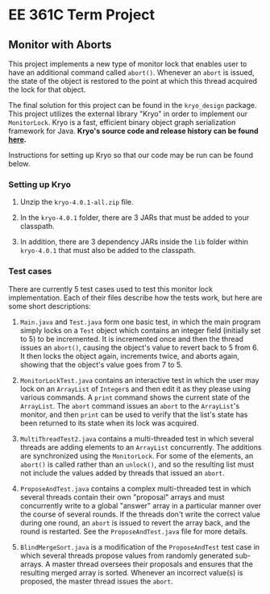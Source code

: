 # EE 361C Term Project

## Monitor with Aborts

This project implements a new type of monitor lock that enables user to have an additional command called `abort()`. Whenever an `abort` is issued, the state of the object is restored to the point at which this thread acquired the lock for that object.

The final solution for this project can be found in the `kryo_design` package. This project utilizes the external library "Kryo" in order to implement our `MonitorLock`. Kryo is a fast, efficient binary object graph serialization framework for Java. **Kryo's source code and release history can be found [here](https://github.com/EsotericSoftware/kryo).**

Instructions for setting up Kryo so that our code may be run can be found below.

### Setting up Kryo

1) Unzip the `kryo-4.0.1-all.zip` file.

2) In the `kryo-4.0.1` folder, there are 3 JARs that must be added to your classpath. 

3) In addition, there are 3 dependency JARs inside the `lib` folder within `kryo-4.0.1` that must also be added to the classpath.

### Test cases

There are currently 5 test cases used to test this monitor lock implementation. Each of their files describe how the tests work, but here are some short descriptions:

1) `Main.java` and `Test.java` form one basic test, in which the main program simply locks on a `Test` object which contains an integer field (initially set to 5) to be incremented. It is incremented once and then the thread issues an `abort()`, causing the object's value to revert back to 5 from 6. It then locks the object again, increments twice, and aborts again, showing that the object's value goes from 7 to 5.

2) `MonitorLockTest.java` contains an interactive test in which the user may lock on an `ArrayList` of `Integer`s and then edit it as they please using various commands. A `print` command shows the current state of the `ArrayList`. The `abort` command issues an `abort` to the `ArrayList`'s monitor, and then `print` can be used to verify that the list's state has been returned to its state when its lock was acquired.

3) `MultiThreadTest2.java` contains a multi-threaded test in which several threads are adding elements to an `ArrayList` concurrently. The additions are synchronized using the `MonitorLock`. For some of the elements, an `abort()` is called rather than an `unlock()`, and so the resulting list must not include the values added by threads that issued an `abort`.

4) `ProposeAndTest.java` contains a complex multi-threaded test in which several threads contain their own "proposal" arrays and must concurrently write to a global "answer" array in a particular manner over the course of several rounds. If the threads don't write the correct value during one round, an `abort` is issued to revert the array back, and the round is restarted. See the `ProposeAndTest.java` file for more details.

5) `BlindMergeSort.java` is a modification of the `ProposeAndTest` test case in which several threads propose values from randomly generated sub-arrays. A master thread oversees their proposals and ensures that the resulting merged array is sorted. Whenever an incorrect value(s) is proposed, the master thread issues the `abort`. 
